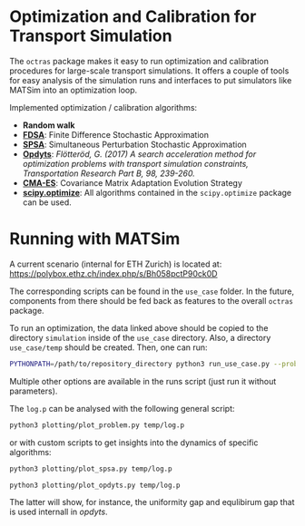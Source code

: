 # Optimization and Calibration for Transport Simulation

The `octras` package makes it easy to run optimization and calibration procedures
for large-scale transport simulations. It offers a couple of tools for easy analysis
of the simulation runs and interfaces to put simulators like MATSim into an
optimization loop.

Implemented optimization / calibration algorithms:

- **Random walk**
- **[FDSA][1]**: Finite Difference Stochastic Approximation
- **[SPSA][2]**: Simultaneous Perturbation Stochastic Approximation
- **[Opdyts][3]**: *Flötteröd, G. (2017) A search acceleration method for optimization problems with transport simulation constraints, Transportation Research Part B, 98, 239-260.*
- **[CMA-ES][4]**: Covariance Matrix Adaptation Evolution Strategy
- **[scipy.optimize][5]**: All algorithms contained in the `scipy.optimize` package can be used.

# Running with MATSim

A current scenario (internal for ETH Zurich) is located at:
https://polybox.ethz.ch/index.php/s/Bh058pctP90ck0D

The corresponding scripts can be found in the `use_case` folder. In the future,
components from there should be fed back as features to the overall `octras`
package.

To run an optimization, the data linked above should be copied to the directory
`simulation` inside of the `use_case` directory. Also, a directory `use_case/temp`
should be created. Then, one can run:

```bash
PYTHONPATH=/path/to/repository_directory python3 run_use_case.py --problem mode_share --algorithm cma_es --log_path temp/log.p
```

Multiple other options are available in the runs script (just run it without parameters).

The `log.p` can be analysed with the following general script:

```bash
python3 plotting/plot_problem.py temp/log.p
```

or with custom scripts to get insights into the dynamics of specific algorithms:

```bash
python3 plotting/plot_spsa.py temp/log.p
```
```bash
python3 plotting/plot_opdyts.py temp/log.p
```

The latter will show, for instance, the uniformity gap and equlibirum gap that
is used internall in *opdyts*.

[1]: https://en.wikipedia.org/wiki/Simultaneous_perturbation_stochastic_approximation
[2]: https://en.wikipedia.org/wiki/Simultaneous_perturbation_stochastic_approximation
[3]: https://www.sciencedirect.com/science/article/pii/S0191261516302466
[4]: https://en.wikipedia.org/wiki/CMA-ES
[5]: https://docs.scipy.org/doc/scipy/reference/optimize.html
